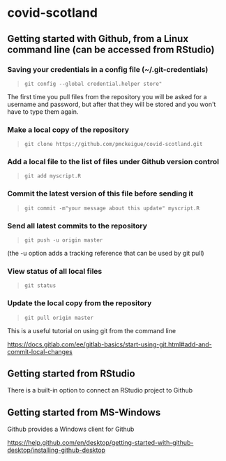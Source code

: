 # covid-scotland


## Getting started with Github, from a Linux command line (can be accessed from RStudio)

### Saving your credentials in a config file (~/.git-credentials)

> `git config --global credential.helper store"`

The first time you pull files from the repository you will be asked for a username and password, but after that they will be stored and you won't have to type them again. 

### Make a local copy of the repository

> `git clone https://github.com/pmckeigue/covid-scotland.git`


### Add a local file to the list of files under Github version control

> `git add myscript.R`

### Commit the latest version of this file before sending it

> `git commit -m"your message about this update" myscript.R`


### Send all latest commits to the repository

> `git push -u origin master`

(the -u option adds a tracking reference that can be used by git pull)

### View status of all local files

> `git status`

### Update the local copy from the repository

> `git pull origin master`

This is a useful tutorial on using git from the command line

https://docs.gitlab.com/ee/gitlab-basics/start-using-git.html#add-and-commit-local-changes

## Getting started from RStudio

There is a built-in option to connect an RStudio project to Github

## Getting started from MS-Windows

Github provides a Windows client for Github

https://help.github.com/en/desktop/getting-started-with-github-desktop/installing-github-desktop
